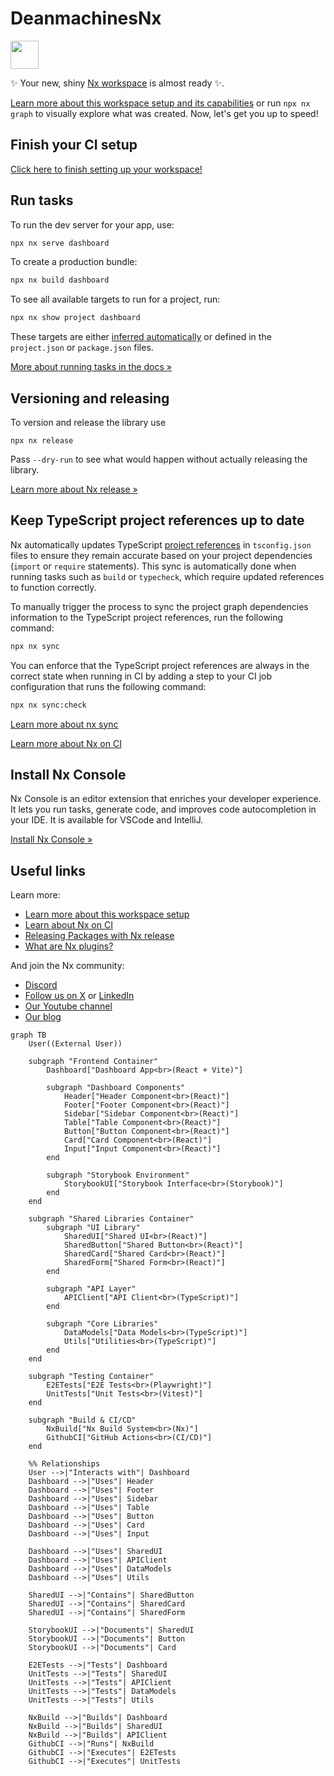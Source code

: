 # DeanmachinesNx

<a alt="Nx logo" href="https://nx.dev" target="_blank" rel="noreferrer"><img src="https://raw.githubusercontent.com/nrwl/nx/master/images/nx-logo.png" width="45"></a>

✨ Your new, shiny [Nx workspace](https://nx.dev) is almost ready ✨.

[Learn more about this workspace setup and its capabilities](https://nx.dev/nx-api/js?utm_source=nx_project&amp;utm_medium=readme&amp;utm_campaign=nx_projects) or run `npx nx graph` to visually explore what was created. Now, let's get you up to speed!

## Finish your CI setup

[Click here to finish setting up your workspace!](https://cloud.nx.app/connect/ozqXSe9cod)


## Run tasks

To run the dev server for your app, use:

```sh
npx nx serve dashboard
```

To create a production bundle:

```sh
npx nx build dashboard
```

To see all available targets to run for a project, run:

```sh
npx nx show project dashboard
```

These targets are either [inferred automatically](https://nx.dev/concepts/inferred-tasks?utm_source=nx_project&utm_medium=readme&utm_campaign=nx_projects) or defined in the `project.json` or `package.json` files.

[More about running tasks in the docs &raquo;](https://nx.dev/features/run-tasks?utm_source=nx_project&utm_medium=readme&utm_campaign=nx_projects)

## Versioning and releasing

To version and release the library use

```
npx nx release
```

Pass `--dry-run` to see what would happen without actually releasing the library.

[Learn more about Nx release &raquo;](hhttps://nx.dev/features/manage-releases?utm_source=nx_project&utm_medium=readme&utm_campaign=nx_projects)

## Keep TypeScript project references up to date

Nx automatically updates TypeScript [project references](https://www.typescriptlang.org/docs/handbook/project-references.html) in `tsconfig.json` files to ensure they remain accurate based on your project dependencies (`import` or `require` statements). This sync is automatically done when running tasks such as `build` or `typecheck`, which require updated references to function correctly.

To manually trigger the process to sync the project graph dependencies information to the TypeScript project references, run the following command:

```sh
npx nx sync
```

You can enforce that the TypeScript project references are always in the correct state when running in CI by adding a step to your CI job configuration that runs the following command:

```sh
npx nx sync:check
```

[Learn more about nx sync](https://nx.dev/reference/nx-commands#sync)


[Learn more about Nx on CI](https://nx.dev/ci/intro/ci-with-nx#ready-get-started-with-your-provider?utm_source=nx_project&utm_medium=readme&utm_campaign=nx_projects)

## Install Nx Console

Nx Console is an editor extension that enriches your developer experience. It lets you run tasks, generate code, and improves code autocompletion in your IDE. It is available for VSCode and IntelliJ.

[Install Nx Console &raquo;](https://nx.dev/getting-started/editor-setup?utm_source=nx_project&utm_medium=readme&utm_campaign=nx_projects)

## Useful links

Learn more:

- [Learn more about this workspace setup](https://nx.dev/nx-api/js?utm_source=nx_project&amp;utm_medium=readme&amp;utm_campaign=nx_projects)
- [Learn about Nx on CI](https://nx.dev/ci/intro/ci-with-nx?utm_source=nx_project&utm_medium=readme&utm_campaign=nx_projects)
- [Releasing Packages with Nx release](https://nx.dev/features/manage-releases?utm_source=nx_project&utm_medium=readme&utm_campaign=nx_projects)
- [What are Nx plugins?](https://nx.dev/concepts/nx-plugins?utm_source=nx_project&utm_medium=readme&utm_campaign=nx_projects)

And join the Nx community:
- [Discord](https://go.nx.dev/community)
- [Follow us on X](https://twitter.com/nxdevtools) or [LinkedIn](https://www.linkedin.com/company/nrwl)
- [Our Youtube channel](https://www.youtube.com/@nxdevtools)
- [Our blog](https://nx.dev/blog?utm_source=nx_project&utm_medium=readme&utm_campaign=nx_projects)

```mermaid
graph TB
    User((External User))

    subgraph "Frontend Container"
        Dashboard["Dashboard App<br>(React + Vite)"]
        
        subgraph "Dashboard Components"
            Header["Header Component<br>(React)"]
            Footer["Footer Component<br>(React)"]
            Sidebar["Sidebar Component<br>(React)"]
            Table["Table Component<br>(React)"]
            Button["Button Component<br>(React)"]
            Card["Card Component<br>(React)"]
            Input["Input Component<br>(React)"]
        end

        subgraph "Storybook Environment"
            StorybookUI["Storybook Interface<br>(Storybook)"]
        end
    end

    subgraph "Shared Libraries Container"
        subgraph "UI Library"
            SharedUI["Shared UI<br>(React)"]
            SharedButton["Shared Button<br>(React)"]
            SharedCard["Shared Card<br>(React)"]
            SharedForm["Shared Form<br>(React)"]
        end

        subgraph "API Layer"
            APIClient["API Client<br>(TypeScript)"]
        end

        subgraph "Core Libraries"
            DataModels["Data Models<br>(TypeScript)"]
            Utils["Utilities<br>(TypeScript)"]
        end
    end

    subgraph "Testing Container"
        E2ETests["E2E Tests<br>(Playwright)"]
        UnitTests["Unit Tests<br>(Vitest)"]
    end

    subgraph "Build & CI/CD"
        NxBuild["Nx Build System<br>(Nx)"]
        GithubCI["GitHub Actions<br>(CI/CD)"]
    end

    %% Relationships
    User -->|"Interacts with"| Dashboard
    Dashboard -->|"Uses"| Header
    Dashboard -->|"Uses"| Footer
    Dashboard -->|"Uses"| Sidebar
    Dashboard -->|"Uses"| Table
    Dashboard -->|"Uses"| Button
    Dashboard -->|"Uses"| Card
    Dashboard -->|"Uses"| Input

    Dashboard -->|"Uses"| SharedUI
    Dashboard -->|"Uses"| APIClient
    Dashboard -->|"Uses"| DataModels
    Dashboard -->|"Uses"| Utils

    SharedUI -->|"Contains"| SharedButton
    SharedUI -->|"Contains"| SharedCard
    SharedUI -->|"Contains"| SharedForm

    StorybookUI -->|"Documents"| SharedUI
    StorybookUI -->|"Documents"| Button
    StorybookUI -->|"Documents"| Card

    E2ETests -->|"Tests"| Dashboard
    UnitTests -->|"Tests"| SharedUI
    UnitTests -->|"Tests"| APIClient
    UnitTests -->|"Tests"| DataModels
    UnitTests -->|"Tests"| Utils

    NxBuild -->|"Builds"| Dashboard
    NxBuild -->|"Builds"| SharedUI
    NxBuild -->|"Builds"| APIClient
    GithubCI -->|"Runs"| NxBuild
    GithubCI -->|"Executes"| E2ETests
    GithubCI -->|"Executes"| UnitTests
```
